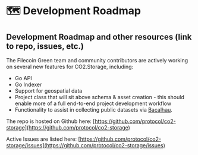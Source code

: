 # 🗺 Development Roadmap

## Development Roadmap and other resources (link to repo, issues, etc.)

The Filecoin Green team and community contributors are actively working on several new features for CO2.Storage, including:

* Go API
* Go Indexer
* Support for geospatial data
* Project class that will sit above schema & asset creation - this should enable more of a full end-to-end project development workflow
* Functionality to assist in collecting public datasets via [Bacalhau](https://www.bacalhau.org/).

The repo is hosted on Github here: [https://github.com/protocol/co2-storage](https://github.com/protocol/co2-storage)

Active Issues are listed here: [https://github.com/protocol/co2-storage/issues](https://github.com/protocol/co2-storage/issues)
